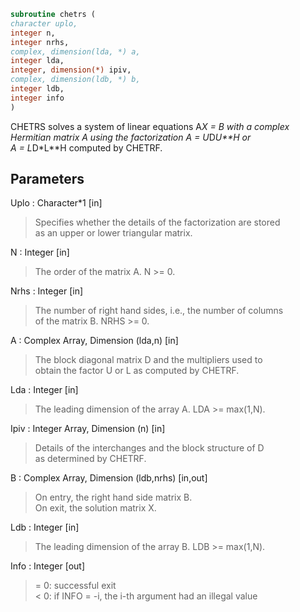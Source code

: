 ```fortran  
subroutine chetrs (  
character uplo,  
integer n,  
integer nrhs,  
complex, dimension(lda, *) a,  
integer lda,  
integer, dimension(*) ipiv,  
complex, dimension(ldb, *) b,  
integer ldb,  
integer info  
)  
```  
  
CHETRS solves a system of linear equations A*X = B with a complex  
Hermitian matrix A using the factorization A = U*D*U**H or  
A = L*D*L**H computed by CHETRF.  
  
## Parameters  
Uplo : Character*1 [in]  
> Specifies whether the details of the factorization are stored  
> as an upper or lower triangular matrix.  
  
N : Integer [in]  
> The order of the matrix A.  N >= 0.  
  
Nrhs : Integer [in]  
> The number of right hand sides, i.e., the number of columns  
> of the matrix B.  NRHS >= 0.  
  
A : Complex Array, Dimension (lda,n) [in]  
> The block diagonal matrix D and the multipliers used to  
> obtain the factor U or L as computed by CHETRF.  
  
Lda : Integer [in]  
> The leading dimension of the array A.  LDA >= max(1,N).  
  
Ipiv : Integer Array, Dimension (n) [in]  
> Details of the interchanges and the block structure of D  
> as determined by CHETRF.  
  
B : Complex Array, Dimension (ldb,nrhs) [in,out]  
> On entry, the right hand side matrix B.  
> On exit, the solution matrix X.  
  
Ldb : Integer [in]  
> The leading dimension of the array B.  LDB >= max(1,N).  
  
Info : Integer [out]  
> = 0:  successful exit  
> < 0:  if INFO = -i, the i-th argument had an illegal value  
  
